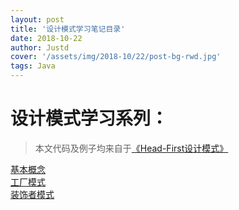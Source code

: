 ```yaml
---
layout: post
title: '设计模式学习笔记目录'
date: 2018-10-22   
author: Justd
cover: '/assets/img/2018-10/22/post-bg-rwd.jpg'
tags: Java   
---
```




# 设计模式学习系列：   
> 本文代码及例子均来自于[《Head-First设计模式》](https://share.weiyun.com/570mvPm)    

[基本概念](https://yuge.ml/2018/10/17/DesingPatterns-outline.html)    
[工厂模式](https://yuge.ml/2018/10/18/DesingPatterns-Factory.html)   
[装饰者模式](https://yuge.ml/2018/10/16/DesingPatterns-decorator.html)